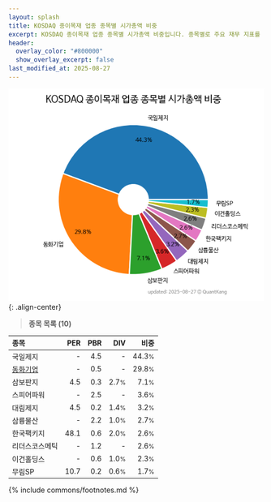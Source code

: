 ```yaml
---
layout: splash
title: KOSDAQ 종이목재 업종 종목별 시가총액 비중
excerpt: KOSDAQ 종이목재 업종 종목별 시가총액 비중입니다. 종목별로 주요 재무 지표를 함께 표시합니다.
header:
  overlay_color: "#800000"
  show_overlay_excerpt: false
last_modified_at: 2025-08-27
---
```



![KOSDAQ 종이목재 업종 종목별 시가총액 비중](/stats/sector/images/kosdaq_업종_종이목재_종목.png){: .align-center}


> **종목 목록 (10)**<a id="list"></a>

| **종목** | **PER** | **PBR** | **DIV** | **비중** |
| :------- | ------: | ------: | ------: | -------: |
| 국일제지 | - | 4.5 | - | 44.3<small>%</small> |
| [동화기업](/025900/) | - | 0.5 | - | 29.8<small>%</small> |
| 삼보판지 | 4.5 | 0.3 | 2.7<small>%</small> | 7.1<small>%</small> |
| 스피어파워 | - | 2.5 | - | 3.6<small>%</small> |
| 대림제지 | 4.5 | 0.2 | 1.4<small>%</small> | 3.2<small>%</small> |
| 삼륭물산 | - | 2.2 | 1.0<small>%</small> | 2.7<small>%</small> |
| 한국팩키지 | 48.1 | 0.6 | 2.0<small>%</small> | 2.6<small>%</small> |
| 리더스코스메틱 | - | 1.2 | - | 2.6<small>%</small> |
| 이건홀딩스 | - | 0.6 | 1.0<small>%</small> | 2.3<small>%</small> |
| 무림SP | 10.7 | 0.2 | 0.6<small>%</small> | 1.7<small>%</small> |

{% include commons/footnotes.md %}